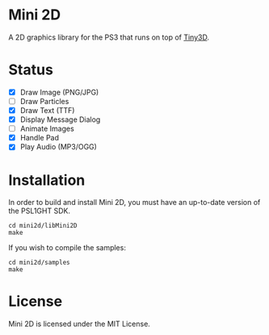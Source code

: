 # Mini 2D
A 2D graphics library for the PS3 that runs on top of [Tiny3D](https://github.com/wargio/tiny3d).

# Status
- [x] Draw Image (PNG/JPG)
- [ ] Draw Particles
- [x] Draw Text (TTF)
- [x] Display Message Dialog
- [ ] Animate Images
- [x] Handle Pad
- [x] Play Audio (MP3/OGG)

# Installation
In order to build and install Mini 2D, you must have an up-to-date version of the PSL1GHT SDK.
~~~~
cd mini2d/libMini2D
make
~~~~

If you wish to compile the samples:
~~~~
cd mini2d/samples
make
~~~~


# License
Mini 2D is licensed under the MIT License.